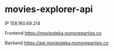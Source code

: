 # movies-explorer-api

IP 158.160.69.214

Frontend https://moviesteka.nomoreparties.co

Backend https://api.moviesteka.nomoreparties.co